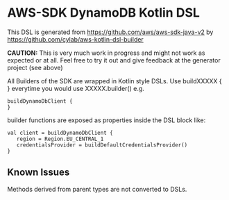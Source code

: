 # AWS-SDK DynamoDB Kotlin DSL 

This DSL is generated from https://github.com/aws/aws-sdk-java-v2 by https://github.com/cylab/aws-kotlin-dsl-builder

**CAUTION:** This is very much work in progress and might not work as expected or at all.
Feel free to try it out and give feedback at the generator project (see above)

All Builders of the SDK are wrapped in Kotlin style DSLs.
Use buildXXXXX { } everytime you would use XXXXX.builder() e.g.

    buildDynamoDbClient {
    }

builder functions are exposed as properties inside the DSL block like:

    val client = buildDynamoDbClient {
       region = Region.EU_CENTRAL_1
       credentialsProvider = buildDefaultCredentialsProvider()
    }

## Known Issues

Methods derived from parent types are not converted to DSLs.  

